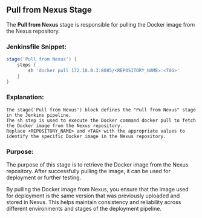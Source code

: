 ## Pull from Nexus Stage

The **Pull from Nexus** stage is responsible for pulling the Docker image from the Nexus repository.

### Jenkinsfile Snippet:

```groovy
stage('Pull from Nexus') {
    steps {
        sh 'docker pull 172.18.0.3:8085/<REPOSITORY_NAME>:<TAG>'
    }
}
```

### Explanation:

    The stage('Pull from Nexus') block defines the "Pull from Nexus" stage in the Jenkins pipeline.
    The sh step is used to execute the Docker command docker pull to fetch the Docker image from the Nexus repository.
    Replace <REPOSITORY_NAME> and <TAG> with the appropriate values to identify the specific Docker image in the Nexus repository.

### Purpose:

The purpose of this stage is to retrieve the Docker image from the Nexus repository. After successfully pulling the image, it can be used for deployment or further testing.

By pulling the Docker image from Nexus, you ensure that the image used for deployment is the same version that was previously uploaded and stored in Nexus. This helps maintain consistency and reliability across different environments and stages of the deployment pipeline.
